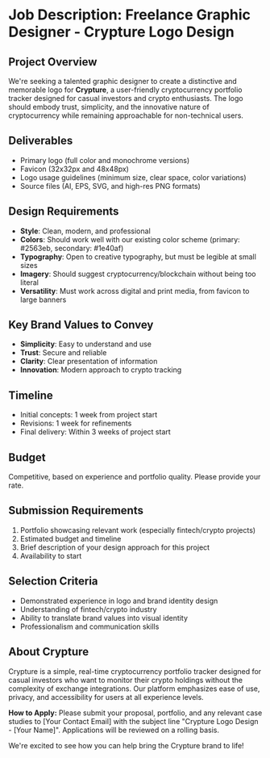 # Job Description: Freelance Graphic Designer - Crypture Logo Design

## Project Overview
We're seeking a talented graphic designer to create a distinctive and memorable logo for **Crypture**, a user-friendly cryptocurrency portfolio tracker designed for casual investors and crypto enthusiasts. The logo should embody trust, simplicity, and the innovative nature of cryptocurrency while remaining approachable for non-technical users.

## Deliverables
- Primary logo (full color and monochrome versions)
- Favicon (32x32px and 48x48px)
- Logo usage guidelines (minimum size, clear space, color variations)
- Source files (AI, EPS, SVG, and high-res PNG formats)

## Design Requirements
- **Style**: Clean, modern, and professional
- **Colors**: Should work well with our existing color scheme (primary: #2563eb, secondary: #1e40af)
- **Typography**: Open to creative typography, but must be legible at small sizes
- **Imagery**: Should suggest cryptocurrency/blockchain without being too literal
- **Versatility**: Must work across digital and print media, from favicon to large banners

## Key Brand Values to Convey
- **Simplicity**: Easy to understand and use
- **Trust**: Secure and reliable
- **Clarity**: Clear presentation of information
- **Innovation**: Modern approach to crypto tracking

## Timeline
- Initial concepts: 1 week from project start
- Revisions: 1 week for refinements
- Final delivery: Within 3 weeks of project start

## Budget
Competitive, based on experience and portfolio quality. Please provide your rate.

## Submission Requirements
1. Portfolio showcasing relevant work (especially fintech/crypto projects)
2. Estimated budget and timeline
3. Brief description of your design approach for this project
4. Availability to start

## Selection Criteria
- Demonstrated experience in logo and brand identity design
- Understanding of fintech/crypto industry
- Ability to translate brand values into visual identity
- Professionalism and communication skills

## About Crypture
Crypture is a simple, real-time cryptocurrency portfolio tracker designed for casual investors who want to monitor their crypto holdings without the complexity of exchange integrations. Our platform emphasizes ease of use, privacy, and accessibility for users at all experience levels.

**How to Apply:**
Please submit your proposal, portfolio, and any relevant case studies to [Your Contact Email] with the subject line "Crypture Logo Design - [Your Name]". Applications will be reviewed on a rolling basis.

We're excited to see how you can help bring the Crypture brand to life!